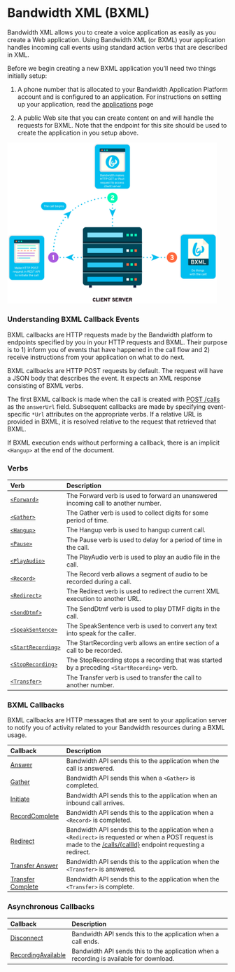# Bandwidth XML (BXML)

Bandwidth XML allows you to create a voice application as easily as you create a Web application. Using Bandwidth XML (or BXML) your application handles incoming call events using standard action verbs that are described in XML.

Before we begin creating a new BXML application you’ll need two things initially setup:

1. A phone number that is allocated to your Bandwidth Application Platform account and is configured to an application. For instructions on setting up your application, read the [applications](../../account/applications/about.md) page

2. A public Web site that you can create content on and will handle the requests for BXML. Note that the endpoint for this site should be used to create the application in you setup above.

<img src="../../images/bxml_how.png" style="max-width:95%">

###  Understanding BXML Callback Events
BXML callbacks are HTTP requests made by the Bandwidth platform to endpoints specified by you in your HTTP requests and BXML. Their purpose
is to 1) inform you of events that have happened in the call flow and 2) receive instructions from your
application on what to do next.

BXML callbacks are HTTP POST requests by default.  The request will have a JSON body that describes the event.  It
expects an XML response consisting of BXML verbs.

The first BXML callback is made when the call is created with [POST /calls](../methods/calls/postCalls.md) as
the `answerUrl` field.  Subsequent callbacks are made by specifying event-specific `*Url` attributes on the appropriate verbs.  If a
relative URL is provided in BXML, it is resolved relative to the request that retrieved that BXML.

If BXML execution ends without performing a callback, there is an implicit `<Hangup>` at the end of the document.

### Verbs

| Verb                                          | Description                                                                                  |
|:----------------------------------------------|:---------------------------------------------------------------------------------------------|
| [`<Forward>`](verbs/forward.md)               | The Forward verb is used to forward an unanswered incoming call to another number.           |
| [`<Gather>`](verbs/gather.md)                 | The Gather verb is used to collect digits for some period of time.                           |
| [`<Hangup>`](verbs/hangup.md)                 | The Hangup verb is used to hangup current call.                                              |
| [`<Pause>`](verbs/pause.md)                   | The Pause verb is used to delay for a period of time in the call.                            |
| [`<PlayAudio>`](verbs/playAudio.md)           | The PlayAudio verb is used to play an audio file in the call.                                |
| [`<Record>`](verbs/record.md)                 | The Record verb allows a segment of audio to be recorded during a call.                      |
| [`<Redirect>`](verbs/redirect.md)             | The Redirect verb is used to redirect the current XML execution to another URL.              |
| [`<SendDtmf>`](verbs/sendDtmf.md)             | The SendDtmf verb is used to play DTMF digits in the call.                                   |
| [`<SpeakSentence>`](verbs/speakSentence.md)   | The SpeakSentence verb is used to convert any text into speak for the caller.                |
| [`<StartRecording>`](verbs/startRecording.md) | The StartRecording verb allows an entire section of a call to be recorded.                   |
| [`<StopRecording>`](verbs/stopRecording.md)   | The StopRecording stops a recording that was started by a preceding `<StartRecording>` verb. |
| [`<Transfer>`](verbs/transfer.md)             | The Transfer verb is used to transfer the call to another number.                            |

### BXML Callbacks

BXML callbacks are HTTP messages that are sent to your application server to notify you of activity related to your Bandwidth resources during a BXML usage.

| Callback                                           | Description                                                                                                                                                                                               |
|:---------------------------------------------------|:----------------------------------------------------------------------------------------------------------------------------------------------------------------------------------------------------------|
| [Answer](callbacks/answer.md)                      | Bandwidth API sends this to the application when the call is answered.                                                                                                                                    |
| [Gather](callbacks/gather.md)                      | Bandwidth API sends this when a `<Gather>` is completed.                                                                                                                                                  |
| [Initiate](callbacks/initiate.md)                  | Bandwidth API sends this to the application when an inbound call arrives.                                                                                                                                 |
| [RecordComplete](callbacks/recordComplete.md)      | Bandwidth API sends this to the application when a `<Record>` is completed.                                                                                                                               |
| [Redirect](callbacks/redirect.md)                  | Bandwidth API sends this to the application when a `<Redirect>` is requested or when a POST request is made to the [/calls/{callId}](../methods/calls/postCallsCallId.md) endpoint requesting a redirect. |
| [Transfer Answer](callbacks/transferAnswer.md)     | Bandwidth API sends this to the application when the `<Transfer>` is answered.                                                                                                                            |
| [Transfer Complete](callbacks/transferComplete.md) | Bandwidth API sends this to the application when the `<Transfer>` is complete.                                                                                                                            |

### Asynchronous Callbacks
| Callback                                                    | Description                                                                             |
|:------------------------------------------------------------|:----------------------------------------------------------------------------------------|
| [Disconnect](callbacks/disconnect.md)                       | Bandwidth API sends this to the application when a call ends.                           |
| [RecordingAvailable](callbacks/recordingAvailable.md)       | Bandwidth API sends this to the application when a recording is available for download. |
